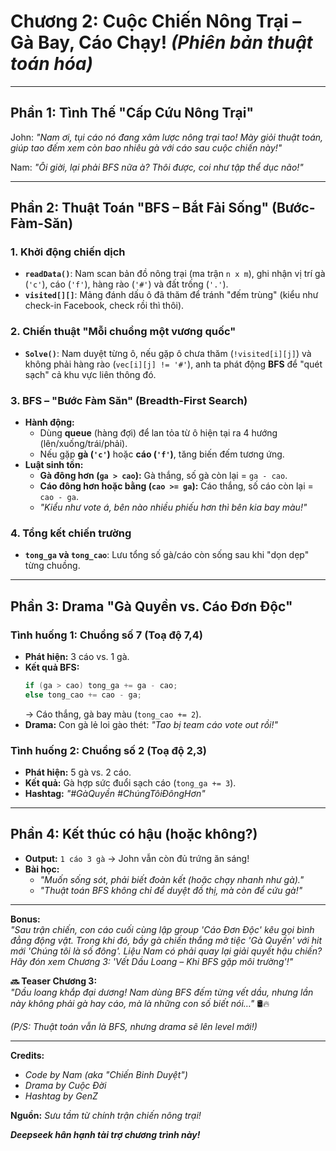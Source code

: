 # **Chương 2: Cuộc Chiến Nông Trại – Gà Bay, Cáo Chạy!** *(Phiên bản thuật toán hóa)*  

---  

## **Phần 1: Tình Thế "Cấp Cứu Nông Trại"**  
John: *"Nam ơi, tụi cáo nó đang xâm lược nông trại tao! Mày giỏi thuật toán, giúp tao đếm xem còn bao nhiêu gà với cáo sau cuộc chiến này!"*  

Nam: *"Ôi giời, lại phải BFS nữa à? Thôi được, coi như tập thể dục não!"*  

---  

## **Phần 2: Thuật Toán "BFS – Bắt Fải Sống" (Bước-Fàm-Săn)**  

### **1. Khởi động chiến dịch**  
- **`readData()`**: Nam scan bản đồ nông trại (ma trận `n x m`), ghi nhận vị trí gà (`'c'`), cáo (`'f'`), hàng rào (`'#'`) và đất trống (`'.'`).  
- **`visited[][]`**: Mảng đánh dấu ô đã thăm để tránh "đếm trùng" (kiểu như check-in Facebook, check rồi thì thôi).  

### **2. Chiến thuật "Mỗi chuồng một vương quốc"**  
- **`Solve()`**: Nam duyệt từng ô, nếu gặp ô chưa thăm (`!visited[i][j]`) và không phải hàng rào (`vec[i][j] != '#'`), anh ta phát động **BFS** để "quét sạch" cả khu vực liên thông đó.  

### **3. BFS – "Bước Fàm Săn" (Breadth-First Search)**  
- **Hành động:**  
  - Dùng **queue** (hàng đợi) để lan tỏa từ ô hiện tại ra 4 hướng (lên/xuống/trái/phải).  
  - Nếu gặp **gà (`'c'`)** hoặc **cáo (`'f'`)**, tăng biến đếm tương ứng.  
- **Luật sinh tồn:**  
  - **Gà đông hơn (`ga > cao`):** Gà thắng, số gà còn lại = `ga - cao`.  
  - **Cáo đông hơn hoặc bằng (`cao >= ga`):** Cáo thắng, số cáo còn lại = `cao - ga`.  
  - *"Kiểu như vote á, bên nào nhiều phiếu hơn thì bên kia bay màu!"*  

### **4. Tổng kết chiến trường**  
- **`tong_ga` và `tong_cao`**: Lưu tổng số gà/cáo còn sống sau khi "dọn dẹp" từng chuồng.  

---  

## **Phần 3: Drama "Gà Quyền vs. Cáo Đơn Độc"**  

### **Tình huống 1: Chuồng số 7 (Toạ độ 7,4)**  
- **Phát hiện:** 3 cáo vs. 1 gà.  
- **Kết quả BFS:**  
  ```cpp
  if (ga > cao) tong_ga += ga - cao;  
  else tong_cao += cao - ga;  
  ```  
  → Cáo thắng, gà bay màu (`tong_cao += 2`).  
- **Drama:** Con gà lẻ loi gào thét: *"Tao bị team cáo vote out rồi!"*  

### **Tình huống 2: Chuồng số 2 (Toạ độ 2,3)**  
- **Phát hiện:** 5 gà vs. 2 cáo.  
- **Kết quả:** Gà hợp sức đuổi sạch cáo (`tong_ga += 3`).  
- **Hashtag:** *"#GàQuyền #ChúngTôiĐôngHơn"*  

---  

## **Phần 4: Kết thúc có hậu (hoặc không?)**  
- **Output:** `1 cáo 3 gà` → John vẫn còn đủ trứng ăn sáng!  
- **Bài học:**  
  - *"Muốn sống sót, phải biết đoàn kết (hoặc chạy nhanh như gà)."*  
  - *"Thuật toán BFS không chỉ để duyệt đồ thị, mà còn để cứu gà!"*  

---  

**Bonus:**  
*"Sau trận chiến, con cáo cuối cùng lập group 'Cáo Đơn Độc' kêu gọi bình đẳng động vật. Trong khi đó, bầy gà chiến thắng mở tiệc 'Gà Quyền' với hit mới 'Chúng tôi là số đông'. Liệu Nam có phải quay lại giải quyết hậu chiến? Hãy đón xem Chương 3: 'Vết Dầu Loang – Khi BFS gặp môi trường'!"*  

**🔜 Teaser Chương 3:**  
*"Dầu loang khắp đại dương! Nam dùng BFS đếm từng vết dầu, nhưng lần này không phải gà hay cáo, mà là những con số biết nói…"* 🛢️🔥  

*(P/S: Thuật toán vẫn là BFS, nhưng drama sẽ lên level mới!)*  

---  
**Credits:**  
- *Code by Nam (aka "Chiến Binh Duyệt")*  
- *Drama by Cuộc Đời*  
- *Hashtag by GenZ*  

**Nguồn:** *Sưu tầm từ chính trận chiến nông trại!*

***Deepseek hân hạnh tài trợ chương trình này!***